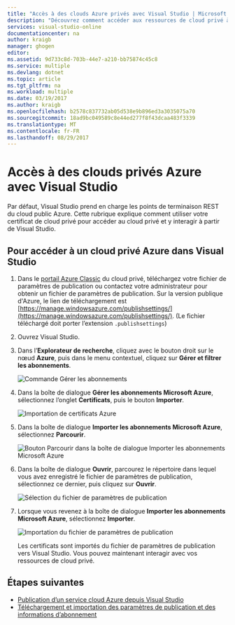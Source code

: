 ```yaml
---
title: "Accès à des clouds Azure privés avec Visual Studio | Microsoft Docs"
description: "Découvrez comment accéder aux ressources de cloud privé à l'aide de Visual Studio."
services: visual-studio-online
documentationcenter: na
author: kraigb
manager: ghogen
editor: 
ms.assetid: 9d733c8d-703b-44e7-a210-bb75874c45c8
ms.service: multiple
ms.devlang: dotnet
ms.topic: article
ms.tgt_pltfrm: na
ms.workload: multiple
ms.date: 03/19/2017
ms.author: kraigb
ms.openlocfilehash: b2578c837732ab05d538e9b896ed3a3035075a70
ms.sourcegitcommit: 18ad9bc049589c8e44ed277f8f43dcaa483f3339
ms.translationtype: MT
ms.contentlocale: fr-FR
ms.lasthandoff: 08/29/2017
---
```

# <a name="accessing-private-azure-clouds-with-visual-studio"></a>Accès à des clouds privés Azure avec Visual Studio
Par défaut, Visual Studio prend en charge les points de terminaison REST du cloud public Azure. Cette rubrique explique comment utiliser votre certificat de cloud privé pour accéder au cloud privé et y interagir à partir de Visual Studio.

## <a name="to-access-a-private-azure-cloud-in-visual-studio"></a>Pour accéder à un cloud privé Azure dans Visual Studio
1. Dans le [portail Azure Classic](http://go.microsoft.com/fwlink/?LinkID=213885) du cloud privé, téléchargez votre fichier de paramètres de publication ou contactez votre administrateur pour obtenir un fichier de paramètres de publication. Sur la version publique d'Azure, le lien de téléchargement est [https://manage.windowsazure.com/publishsettings/](https://manage.windowsazure.com/publishsettings/). (Le fichier téléchargé doit porter l’extension `.publishsettings`)

1. Ouvrez Visual Studio.

1. Dans l’**Explorateur de recherche**, cliquez avec le bouton droit sur le nœud **Azure**, puis dans le menu contextuel, cliquez sur **Gérer et filtrer les abonnements**.
   
    ![Commande Gérer les abonnements](./media/vs-azure-tools-access-private-azure-clouds-with-visual-studio/IC790778.png)

1. Dans la boîte de dialogue **Gérer les abonnements Microsoft Azure**, sélectionnez l’onglet **Certificats**, puis le bouton **Importer**.
   
    ![Importation de certificats Azure](./media/vs-azure-tools-access-private-azure-clouds-with-visual-studio/IC790779.png)

1. Dans la boîte de dialogue **Importer les abonnements Microsoft Azure**, sélectionnez **Parcourir**.

    ![Bouton Parcourir dans la boîte de dialogue Importer les abonnements Microsoft Azure](./media/vs-azure-tools-access-private-azure-clouds-with-visual-studio/browse-button.png)

1. Dans la boîte de dialogue **Ouvrir**, parcourez le répertoire dans lequel vous avez enregistré le fichier de paramètres de publication, sélectionnez ce dernier, puis cliquez sur **Ouvrir**.

    ![Sélection du fichier de paramètres de publication](./media/vs-azure-tools-access-private-azure-clouds-with-visual-studio/select-publish-settings-file.png)

1. Lorsque vous revenez à la boîte de dialogue **Importer les abonnements Microsoft Azure**, sélectionnez **Importer**.

    ![Importation du fichier de paramètres de publication](./media/vs-azure-tools-access-private-azure-clouds-with-visual-studio/IC790780.png)

    Les certificats sont importés du fichier de paramètres de publication vers Visual Studio. Vous pouvez maintenant interagir avec vos ressources de cloud privé.
   
## <a name="next-steps"></a>Étapes suivantes
- [Publication d’un service cloud Azure depuis Visual Studio](https://msdn.microsoft.com/library/azure/ee460772.aspx)
- [Téléchargement et importation des paramètres de publication et des informations d’abonnement](https://msdn.microsoft.com/library/dn385850\(v=nav.70\).aspx)
